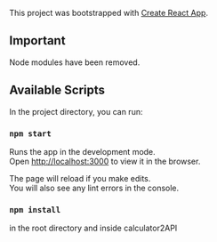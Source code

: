 This project was bootstrapped with [Create React App](https://github.com/facebook/create-react-app).

## Important
Node modules have been removed. 

## Available Scripts

In the project directory, you can run:

### `npm start`

Runs the app in the development mode.<br>
Open [http://localhost:3000](http://localhost:3000) to view it in the browser.

The page will reload if you make edits.<br>
You will also see any lint errors in the console.

### `npm install`
in the root directory and inside calculator2API

